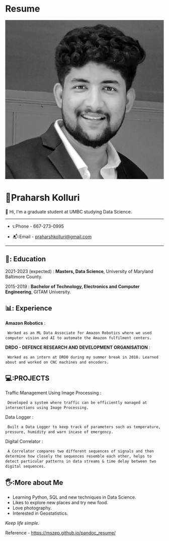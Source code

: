 # Resume
![](/assignment_01/Headshot_resume-03.jpeg)

:man:Praharsh Kolluri
============
:wave: Hi, I'm a graduate student at UMBC studying Data Science. 
-------------------     ----------------------------

- 📞:Phone - 667-273-0995

- 📬:Email - praharshkolluri@gmail.com

-------------------     ----------------------------
📖:
Education
---------

2021-2023 (expected)
:   **Masters, Data Science**, University of Maryland Baltimore County.


2015-2019
:   **Bachelor of Technology, Electronics and Computer Engineering**, GITAM University.
   

 
📊:
Experience
----------

**Amazon Robotics**
:  

     Worked as an ML Data Associate for Amazon Robotics where we used computer vision and AI to automate the Amazon fulfilment centers.
   


**DRDO - DEFENCE RESEARCH AND DEVELOPMENT ORGANISATION**
:

     Worked as an intern at DRDO during my summer break in 2018. Learned about and worked on CNC machines and encoders. 



💻:PROJECTS
--------------------

Traffic Management Using Image Processing
:   

     Developed a system where traffic can be efficiently managed at intersections using Image Processing.

    
Data Logger
:

     Built a Data Logger to keep track of parameters such as temperature, pressure, humidity and warn incase of emergency. 

Digital Correlator
:   

     A Correlator compares two different sequences of signals and then determine how closely the sequences resemble each other, helps to detect particular patterns in data streams & time delay between two digital sequences.

🖐️:More about Me
----------------------------------------
* Learning Python, SQL and new techniques in Data Science.
* Likes to explore new places and try new food.
* Love photography.
* Interested in Geostatistics.

*Keep life simple.*

Reference - https://mszep.github.io/pandoc_resume/
